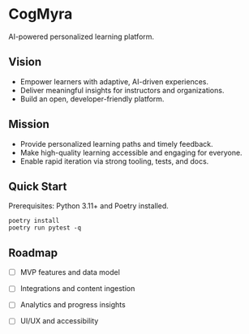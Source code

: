 # CogMyra

AI-powered personalized learning platform.

## Vision

- Empower learners with adaptive, AI-driven experiences.
- Deliver meaningful insights for instructors and organizations.
- Build an open, developer-friendly platform.

## Mission

- Provide personalized learning paths and timely feedback.
- Make high-quality learning accessible and engaging for everyone.
- Enable rapid iteration via strong tooling, tests, and docs.

## Quick Start

Prerequisites: Python 3.11+ and Poetry installed.

```
poetry install
poetry run pytest -q
```

## Roadmap

- [ ] MVP features and data model
- [ ] Integrations and content ingestion
- [ ] Analytics and progress insights
- [ ] UI/UX and accessibility

